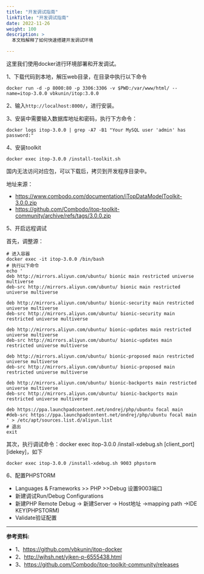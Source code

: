```yaml
---
title: "开发调试指南"
linkTitle: "开发调试指南"
date: 2022-11-26
weight: 100
description: >
  本文档解释了如何快速搭建开发调试环境

---
```


这里我们使用docker进行环境部署和开发调试。

1、下载代码到本地，解压web目录，在目录中执行以下命令

```
docker run -d -p 8000:80 -p 3306:3306 -v $PWD:/var/www/html/ --name=itop-3.0.0 vbkunin/itop:3.0.0
```

2、输入`http://localhost:8000/`，进行安装。

3、安装中需要输入数据库地址和密码，执行下方命令：
```
docker logs itop-3.0.0 | grep -A7 -B1 "Your MySQL user 'admin' has password:"
```

4、安装toolkit
```
docker exec itop-3.0.0 /install-toolkit.sh
```
国内无法访问对应包，可以下载后，拷贝到开发程序目录中。

地址来源：
- https://www.combodo.com/documentation/iTopDataModelToolkit-3.0.0.zip
- https://github.com/Combodo/itop-toolkit-community/archive/refs/tags/3.0.0.zip

5、开启远程调试

首先，调整源：
```
# 进入容器
docker exec -it itop-3.0.0 /bin/bash
# 执行以下命令
echo '
deb http://mirrors.aliyun.com/ubuntu/ bionic main restricted universe multiverse
deb-src http://mirrors.aliyun.com/ubuntu/ bionic main restricted universe multiverse

deb http://mirrors.aliyun.com/ubuntu/ bionic-security main restricted universe multiverse
deb-src http://mirrors.aliyun.com/ubuntu/ bionic-security main restricted universe multiverse

deb http://mirrors.aliyun.com/ubuntu/ bionic-updates main restricted universe multiverse
deb-src http://mirrors.aliyun.com/ubuntu/ bionic-updates main restricted universe multiverse

deb http://mirrors.aliyun.com/ubuntu/ bionic-proposed main restricted universe multiverse
deb-src http://mirrors.aliyun.com/ubuntu/ bionic-proposed main restricted universe multiverse

deb http://mirrors.aliyun.com/ubuntu/ bionic-backports main restricted universe multiverse
deb-src http://mirrors.aliyun.com/ubuntu/ bionic-backports main restricted universe multiverse 

deb https://ppa.launchpadcontent.net/ondrej/php/ubuntu focal main 
#deb-src https://ppa.launchpadcontent.net/ondrej/php/ubuntu focal main 
' > /etc/apt/sources.list.d/aliyun.list
# 退出
exit
```
其次，执行调试命令：docker exec itop-3.0.0 /install-xdebug.sh [client_port] [idekey]，如下
```
docker exec itop-3.0.0 /install-xdebug.sh 9003 phpstorm
```
6、配置PHPSTORM

-  Languages & Frameworks  >> PHP >>Debug 设置9003端口
-  新建调试Run/Debug Configurations
  - 新建PHP Remote Debug -> 新建Server -> Host地址 ->mapping path ->IDE KEY(PHPSTORM) 
  - Validate验证配置


---
**参考资料:**
- 1、https://github.com/vbkunin/itop-docker
- 2、http://wjhsh.net/yjken-p-6555438.html
- 3、https://github.com/Combodo/itop-toolkit-community/releases